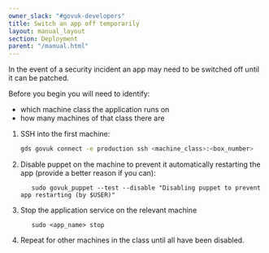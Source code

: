 ```yaml
---
owner_slack: "#govuk-developers"
title: Switch an app off temporarily
layout: manual_layout
section: Deployment
parent: "/manual.html"
---
```


In the event of a security incident an app may need to be switched off until it can be patched.

Before you begin you will need to identify:

- which machine class the application runs on
- how many machines of that class there are

1. SSH into the first machine:

   ```bash
   gds govuk connect -e production ssh <machine_class>:<box_number>
   ```

2. Disable puppet on the machine to prevent it automatically restarting the app (provide a better reason if you can):

   ```
      sudo govuk_puppet --test --disable "Disabling puppet to prevent app restarting (by $USER)"
   ```

3. Stop the application service on the relevant machine

   ```
      sudo <app_name> stop
   ```

4. Repeat for other machines in the class until all have been disabled.
